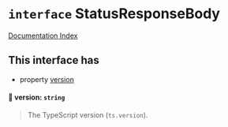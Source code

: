 # `interface` StatusResponseBody

[Documentation Index](../README.md)

## This interface has

- property [version](#-version-string)


#### 📄 version: `string`

> The TypeScript version (`ts.version`).



